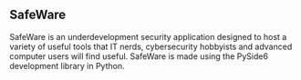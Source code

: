 ## SafeWare

SafeWare is an underdevelopment security application designed to host a variety of useful tools that IT nerds, cybersecurity hobbyists and advanced computer users will find useful. 
SafeWare is made using the PySide6 development library in Python.
